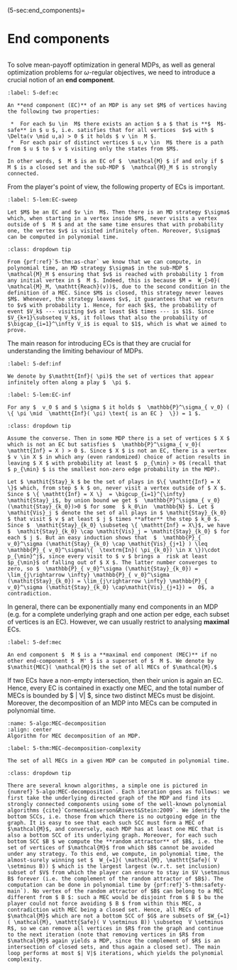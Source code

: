 (5-sec:end_components)=
# End components

```{math}

```

To solve mean-payoff optimization in general MDPs, as well as general optimization problems for $\omega$-regular objectives, we need to introduce a crucial notion of an **end component**.

````{prf:definition} NEEDS TITLE 5-def:ec
:label: 5-def:ec

An **end component (EC)** of an MDP is any set $M$ of vertices having the following two properties:

 *  For each $u \in  M$ there exists an action $ a $ that is **$  M$-safe** in $ u $, i.e. satisfies that for all vertices  $v$ with $  \Delta(v \mid u,a) > 0 $ it holds $ v \in  M $.
 *  For each pair of distinct vertices $ u,v \in  M$ there is a path from $ u $ to $ v $ visiting only the states from $M$.

In other words, $  M $ is an EC of $  \mathcal{M} $ if and only if $  M $ is a closed set and the sub-MDP $  \mathcal{M}_M $ is strongly connected. 

````

From the player's point of view, the following property of ECs is important.

````{prf:lemma} NEEDS TITLE 5-lem:EC-sweep
:label: 5-lem:EC-sweep

Let $M$ be an EC and $v \in  M$. Then there is an MD strategy $\sigma$ which, when starting in a vertex inside $M$, never visits a vertex outside of $  M $ and at the same time ensures that with probability one, the vertex $v$ is visited infinitely often. Moreover, $\sigma$ can be computed in polynomial time.

````

````{admonition} Proof
:class: dropdown tip

From {prf:ref}`5-thm:as-char` we know that we can compute, in polynomial time, an MD strategy $\sigma$ in the sub-MDP $  \mathcal{M}_M $ ensuring that $v$ is reached with probability 1 from any initial vertex in $  M $. Indeed, this is because $M =  W_{>0}( \mathcal{M}_M, \mathtt{Reach}(v))$, due to the second condition in the definition of a MEC. Since $M$ is closed, this strategy never leaves $M$. Whenever, the strategy leaves $v$, it guarantees that we return to $v$ with probability 1. Hence, for each $k$, the probability of event $V_k$ --- visiting $v$ at least $k$ times --- is $1$. Since $V_{k+1}\subseteq V_k$, it follows that also the probability of $\bigcap_{i=1}^\infty V_i$ is equal to $1$, which is what we aimed to prove.

````

The main reason for introducing ECs is that they are crucial for understanding the limiting behaviour of MDPs.

````{prf:definition} NEEDS TITLE 5-def:inf
:label: 5-def:inf

We denote by $\mathtt{Inf}( \pi)$ the set of vertices that appear infinitely often along a play $  \pi $.

````

````{prf:lemma} NEEDS TITLE 5-lem:EC-inf
:label: 5-lem:EC-inf

For any $  v_0 $ and $ \sigma $ it holds $  \mathbb{P}^\sigma_{ v_0} ( \{ \pi \mid  \mathtt{Inf}( \pi) \text{ is an EC }  \}) = 1 $. 

````

````{admonition} Proof
:class: dropdown tip

Assume the converse. Then in some MDP there is a set of vertices $ X $ which is not an EC but satisfies $  \mathbb{P}^\sigma_{ v_0}( \mathtt{Inf} = X ) > 0 $. Since $ X $ is not an EC, there is a vertex $ v \in X $ in which any (even randomized) choice of action results in leaving $ X $ with probability at least $  p_{\min} > 0$ (recall that $ p_{\min} $ is the smallest non-zero edge probability in the MDP).

Let $ \mathit{Stay}_k $ be the set of plays in $\{ \mathtt{Inf} = X \}$ which, from step $ k $ on, never visit a vertex outside of $ X $. Since $ \{ \mathtt{Inf} = X \}  = \bigcup_{i=1}^{\infty} \mathit{Stay}_i$, by union bound we get $  \mathbb{P}^\sigma_{ v_0}(\mathit{Stay}_{k_0})>0 $ for some  $ k_0\in  \mathbb{N} $. Let $ \mathit{Vis}_j $ denote the set of all plays in $ \mathit{Stay}_{k_0} $ that visit $ v $ at least $ j $ times **after** the step $ k_0 $. Since $  \mathit{Stay}_{k_0} \subseteq \{ \mathtt{Inf} = X\}$, we have $  \mathit{Stay}_{k_0} \cap \mathit{Vis}_j = \mathit{Stay}_{k_0} $ for each $ j $. But an easy induction shows that  $  \mathbb{P}_{ v_0}^\sigma (\mathit{Stay}_{k_0} \cap \mathit{Vis}_{j+1} ) \leq  \mathbb{P}_{ v_0}^\sigma(\{  \textrm{In}( \pi_{k_0}) \in X \})\cdot p_{\min}^j$, since every visit to $ v $ brings a  risk at least $p_{\min}$ of falling out of $ X $. The latter number converges to zero, so $  \mathbb{P}_{ v_0}^\sigma (\mathit{Stay}_{k_0}) = \lim_{j\rightarrow \infty} \mathbb{P}_{ v_0}^\sigma (\mathit{Stay}_{k_0}) = \lim_{j\rightarrow \infty} \mathbb{P}_{ v_0}^\sigma (\mathit{Stay}_{k_0} \cap\mathit{Vis}_{j+1}) =  0$, a contradiction.

````

In general, there can be exponentially many end components in an MDP (e.g. for a complete underlying graph and one action per edge, each subset of vertices is an EC). However, we can usually restrict to analysing **maximal** ECs.

````{prf:definition} NEEDS TITLE 5-def:mec
:label: 5-def:mec

An end component $  M $ is a **maximal end component (MEC)** if no other end-component $  M' $ is a superset of $  M $. We denote by $\mathit{MEC}( \mathcal{M})$ the set of all MECs of $\mathcal{M}.$

````

If two ECs have a non-empty intersection, then their union is again an EC. Hence, every EC is contained in exactly one MEC, and the total number of MECs is bounded by $ | V| $, since two distinct MECs must be disjoint. Moreover, the decomposition of an MDP into MECs can be computed in polynomial time.

```{figure} ./../FigAndAlgos/5-algo:MEC-decomposition.png
:name: 5-algo:MEC-decomposition
:align: center
Algorithm for MEC decomposition of an MDP.
```

````{prf:theorem} NEEDS TITLE 5-thm:MEC-decomposition-complexity
:label: 5-thm:MEC-decomposition-complexity

The set of all MECs in a given MDP can be computed in polynomial time.

````

````{admonition} Proof
:class: dropdown tip

There are several known algorithms, a simple one is pictured in {numref}`5-algo:MEC-decomposition`. Each iteration goes as follows: we first take the underlying directed graph of the MDP and find its strongly connected components using some of the well-known polynomial algorithms {cite}`Cormen&Leiserson&Rivest&Stein:2009`. We identify the bottom SCCs, i.e. those from which there is no outgoing edge in the graph. It is easy to see that each such SCC must form a MEC of $\mathcal{M}$, and conversely, each MDP has at least one MEC that is also a bottom SCC of its underlying graph. Moreover, for each such bottom SCC $B $ we compute the **random attractor** of $B$, i.e. the set of vertices of $\mathcal{M}$ from which $B$ cannot be avoided under any strategy. To this end, we compute, in polynomial time, the almost-surely winning set $  W_{=1}( \mathcal{M}, \mathtt{Safe}( V \setminus B)) $ which is the largest largest (w.r.t. set inclusion) subset of $V$ from which the player can ensure to stay in $V \setminus B$ forever (i.e. the complement of the random attractor of $B$). The computation can be done in polynomial time by {prf:ref}`5-thm:safety-main`). No vertex of the random attractor of $B$ can belong to a MEC different from $ B $: such a MEC would be disjoint from $ B $ bu the player could not force avoiding $ B $ from within this MEC, a contradiction with MEC being a closed set. Hence, all MECs of $\mathcal{M}$ which are not a bottom SCC of $G$ are subsets of $W_{=1}( \mathcal{M}, \mathtt{Safe}( V \setminus B)) \subseteq  V \setminus R$, so we can remove all vertices in $R$ from the graph and continue to the next iteration (note that removing vertices in $R$ from $\mathcal{M}$ again yields a MDP, since the complement of $R$ is an intersection of closed sets, and thus again a closed set). The main loop performs at most $| V|$ iterations, which yields the polynomial complexity.

````


